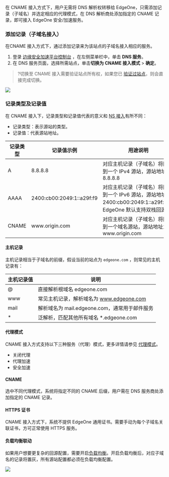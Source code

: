 在 CNAME 接入方式下，用户无需将 DNS 解析权转移给 EdgeOne，只需添加记录（子域名）并选定相应的代理模式，在 DNS 解析商处添加指定的 CNAME 记录，即可接入 EdgeOne 安全/加速服务。




### 添加记录（子域名接入）

在CNAME 接入方式下，通过添加记录来为该站点的子域名接入相应的服务。

1. 登录 [边缘安全加速平台控制台](https://console.cloud.tencent.com/teo) ，在左侧菜单栏中，单击 **DNS 服务**。
2. 在 DNS 服务页面，选择所需站点，单击**切换为 CNAME 接入模式** > **确定**。
>?切换至 CNAME 接入需要验证站点所有权，如果您已 [验证过站点](https://cloud.tencent.com/document/product/1552/70789)，则会直接完成切换。
>
![](https://qcloudimg.tencent-cloud.cn/raw/5b7671cb8671c27369c2717cac53a7e3.png)

### 记录类型及记录值

在 CNAME 接入下，记录类型和记录值代表的意义和 [NS 接入](https://cloud.tencent.com/document/product/1552/70825)有所不同：

 - 记录类型：表示源站的类型。
 - 记录值：代表源站地址。
<table>
<thead>
<tr>
<th>记录类型</th>
<th>记录值示例</th>
<th>用途说明</th>
</tr>
</thead>
<tbody><tr>
<td>A</td>
<td>8.8.8.8</td>
<td>对应主机记录（子域名）将回源到一个 IPv4 源站，源站地址为 8.8.8.8</td>
</tr>
<tr>
<td>AAAA</td>
<td>2400:cb00:2049:1::a29f:f9</td>
<td>对应主机记录（子域名）将回源到一个 IPv6 源站，源站地址为 2400:cb00:2049:1::a29f:f9，EdgeOne 默认支持双栈回源</td>
</tr>
<tr>
<td>CNAME</td>
<td>www.origin.com</td>
<td>对应主机记录（子域名）将回源到一个域名源站，源站地址为 www.origin.com</td>
</tr>
</tbody></table>


#### 主机记录
主机记录相当于子域名的前缀，假设当前的站点为 `edgeone.com` ，则常见的主机记录有：

| 主机记录值 | 说明                                          |
| ---------- | --------------------------------------------- |
| @          | 直接解析根域名 edgeone.com                    |
| www        | 常见主机记录，解析域名为 www.edgeone.com      |
| mail       | 解析域名为 mail.edgeone.com，通常用于邮件服务 |
| *          | 泛解析，匹配其他所有域名 *.edgeone.com        |



#### 代理模式

CNAME 接入方式支持以下三种服务（代理）模式，更多详情请参见 [代理模式](https://cloud.tencent.com/document/product/1552/70786)。
- 关闭代理
- 代理加速
- 安全加速



#### CNAME

选中不同代理模式，系统将指定不同的 CNAME 后缀，用户需在 DNS 服务商处添加指定的 CNAME 记录。



#### HTTPS 证书

CNAME 接入方式下，系统不提供 EdgeOne 通用证书。需要手动为每个子域名关联证书，方可正常使用 HTTPS 服务。



#### 负载均衡联动

如果用户想要更复杂的回源配置，需要开启[负载均衡]()。开启负载均衡后，对应子域名的记录将置灰，所有源站配置都必须在负载均衡配置。

![](https://qcloudimg.tencent-cloud.cn/raw/ea889d3b90ff1765f474c0bc1b3d86cc.png)
